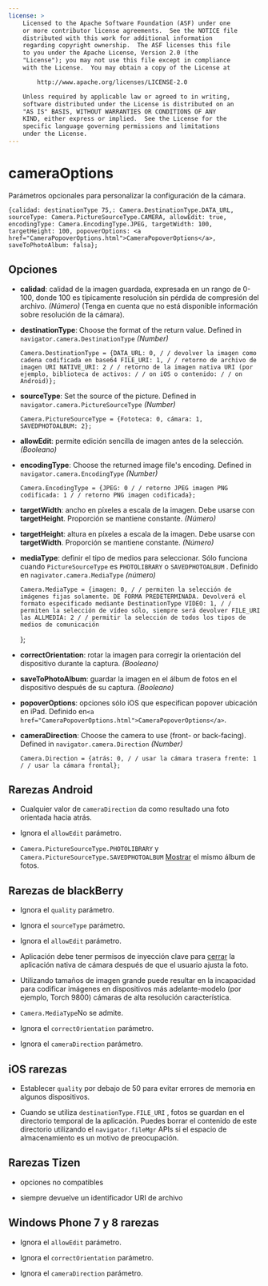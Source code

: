 ```yaml
---
license: >
    Licensed to the Apache Software Foundation (ASF) under one
    or more contributor license agreements.  See the NOTICE file
    distributed with this work for additional information
    regarding copyright ownership.  The ASF licenses this file
    to you under the Apache License, Version 2.0 (the
    "License"); you may not use this file except in compliance
    with the License.  You may obtain a copy of the License at

        http://www.apache.org/licenses/LICENSE-2.0

    Unless required by applicable law or agreed to in writing,
    software distributed under the License is distributed on an
    "AS IS" BASIS, WITHOUT WARRANTIES OR CONDITIONS OF ANY
    KIND, either express or implied.  See the License for the
    specific language governing permissions and limitations
    under the License.
---
```


# cameraOptions

Parámetros opcionales para personalizar la configuración de la cámara.

    {calidad: destinationType 75,: Camera.DestinationType.DATA_URL, sourceType: Camera.PictureSourceType.CAMERA, allowEdit: true, encodingType: Camera.EncodingType.JPEG, targetWidth: 100, targetHeight: 100, popoverOptions: <a href="CameraPopoverOptions.html">CameraPopoverOptions</a>, saveToPhotoAlbum: falsa};
    

## Opciones

*   **calidad**: calidad de la imagen guardada, expresada en un rango de 0-100, donde 100 es típicamente resolución sin pérdida de compresión del archivo. *(Número)* (Tenga en cuenta que no está disponible información sobre resolución de la cámara).

*   **destinationType**: Choose the format of the return value. Defined in `navigator.camera.DestinationType` *(Number)*
    
        Camera.DestinationType = {DATA_URL: 0, / / devolver la imagen como cadena codificada en base64 FILE_URI: 1, / / retorno de archivo de imagen URI NATIVE_URI: 2 / / retorno de la imagen nativa URI (por ejemplo, biblioteca de activos: / / on iOS o contenido: / / on Android)};
        

*   **sourceType**: Set the source of the picture. Defined in `navigator.camera.PictureSourceType` *(Number)*
    
        Camera.PictureSourceType = {Fototeca: 0, cámara: 1, SAVEDPHOTOALBUM: 2};
        

*   **allowEdit**: permite edición sencilla de imagen antes de la selección. *(Booleano)*

*   **encodingType**: Choose the returned image file's encoding. Defined in `navigator.camera.EncodingType` *(Number)*
    
        Camera.EncodingType = {JPEG: 0 / / retorno JPEG imagen PNG codificada: 1 / / retorno PNG imagen codificada};
        

*   **targetWidth**: ancho en píxeles a escala de la imagen. Debe usarse con **targetHeight**. Proporción se mantiene constante. *(Número)*

*   **targetHeight**: altura en píxeles a escala de la imagen. Debe usarse con **targetWidth**. Proporción se mantiene constante. *(Número)*

*   **mediaType**: definir el tipo de medios para seleccionar. Sólo funciona cuando `PictureSourceType` es `PHOTOLIBRARY` o `SAVEDPHOTOALBUM` . Definido en `nagivator.camera.MediaType` *(número)* 
    
        Camera.MediaType = {imagen: 0, / / permiten la selección de imágenes fijas solamente. DE FORMA PREDETERMINADA. Devolverá el formato especificado mediante DestinationType VIDEO: 1, / / permiten la selección de vídeo sólo, siempre será devolver FILE_URI las ALLMEDIA: 2 / / permitir la selección de todos los tipos de medios de comunicación
        
    
    };

*   **correctOrientation**: rotar la imagen para corregir la orientación del dispositivo durante la captura. *(Booleano)*

*   **saveToPhotoAlbum**: guardar la imagen en el álbum de fotos en el dispositivo después de su captura. *(Booleano)*

*   **popoverOptions**: opciones sólo iOS que especifican popover ubicación en iPad. Definido en`<a href="CameraPopoverOptions.html">CameraPopoverOptions</a>`.

*   **cameraDirection**: Choose the camera to use (front- or back-facing). Defined in `navigator.camera.Direction` *(Number)*
    
        Camera.Direction = {atrás: 0, / / usar la cámara trasera frente: 1 / / usar la cámara frontal};
        

## Rarezas Android

*   Cualquier valor de `cameraDirection` da como resultado una foto orientada hacia atrás.

*   Ignora el `allowEdit` parámetro.

*   `Camera.PictureSourceType.PHOTOLIBRARY` y `Camera.PictureSourceType.SAVEDPHOTOALBUM` <a href="../../inappbrowser/inappbrowser.html">Mostrar</a> el mismo álbum de fotos.

## Rarezas de blackBerry

*   Ignora el `quality` parámetro.

*   Ignora el `sourceType` parámetro.

*   Ignora el `allowEdit` parámetro.

*   Aplicación debe tener permisos de inyección clave para <a href="../../inappbrowser/inappbrowser.html">cerrar</a> la aplicación nativa de cámara después de que el usuario ajusta la foto.

*   Utilizando tamaños de imagen grande puede resultar en la incapacidad para codificar imágenes en dispositivos más adelante-modelo (por ejemplo, Torch 9800) cámaras de alta resolución característica.

*   `Camera.MediaType`No se admite.

*   Ignora el `correctOrientation` parámetro.

*   Ignora el `cameraDirection` parámetro.

## iOS rarezas

*   Establecer `quality` por debajo de 50 para evitar errores de memoria en algunos dispositivos.

*   Cuando se utiliza `destinationType.FILE_URI` , fotos se guardan en el directorio temporal de la aplicación. Puedes borrar el contenido de este directorio utilizando el `navigator.fileMgr` APIs si el espacio de almacenamiento es un motivo de preocupación.

## Rarezas Tizen

*   opciones no compatibles

*   siempre devuelve un identificador URI de archivo

## Windows Phone 7 y 8 rarezas

*   Ignora el `allowEdit` parámetro.

*   Ignora el `correctOrientation` parámetro.

*   Ignora el `cameraDirection` parámetro.